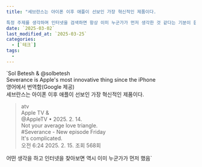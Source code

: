 ```yaml
---
title: "세브란스는 아이폰 이후 애플이 선보인 가장 혁신적인 제품이다.

특정 주제를 생각하며 인터넷을 검색하면 항상 이미 누군가가 먼저 생각한 것 같다는 기분이 듭니다."
date: `2025-03-02`
last_modified_at: `2025-03-25`
categories:
  - [`테크`]
tags:
  - 
---
```


`Sol Betesh & @solbetesh  
Severance is Apple's most innovative thing since the iPhone  
영어에서 번역함(Google 제공)  
세브란스는 아이폰 이후 애플이 선보인 가장 혁신적인 제품이다.

> atv  
> Apple TV &  
> @AppleTV • 2025. 2. 14.  
> Not your average love triangle.  
> #Severance - New episode Friday  
> It's complicated.  
> 오전 6:24 2025. 2. 15. 조회 568회

어떤 생각을 하고 인터넷을 찾아보면 역시 이미 누군가가 먼저 했음`